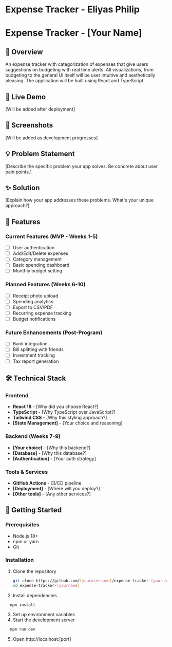 # Expense Tracker - Eliyas Philip
# Expense Tracker - [Your Name]

## 🎯 Overview
An expense tracker with categorization of expenses that give users suggestions on budgeting with real time alerts. All visualizations, from budgeting to the general UI itself will be user intuitive and aesthetically pleasing.
The application will be built using React and TypeScript.

## 🚀 Live Demo
[Will be added after deployment]

## 📸 Screenshots
[Will be added as development progresses]

## 💡 Problem Statement
[Describe the specific problem your app solves. Be concrete about user pain points.]

## ✨ Solution
[Explain how your app addresses these problems. What's your unique approach?]


## 🎨 Features

### Current Features (MVP - Weeks 1-5)
- [ ] User authentication
- [ ] Add/Edit/Delete expenses
- [ ] Category management
- [ ] Basic spending dashboard
- [ ] Monthly budget setting

### Planned Features (Weeks 6-10)
- [ ] Receipt photo upload
- [ ] Spending analytics
- [ ] Export to CSV/PDF
- [ ] Recurring expense tracking
- [ ] Budget notifications

### Future Enhancements (Post-Program)
- [ ] Bank integration
- [ ] Bill splitting with friends
- [ ] Investment tracking
- [ ] Tax report generation

## 🛠️ Technical Stack

### Frontend
- **React 18** - [Why did you choose React?]
- **TypeScript** - [Why TypeScript over JavaScript?]
- **Tailwind CSS** - [Why this styling approach?]
- **[State Management]** - [Your choice and reasoning]

### Backend (Weeks 7-9)
- **[Your choice]** - [Why this backend?]
- **[Database]** - [Why this database?]
- **[Authentication]** - [Your auth strategy]

### Tools & Services
- **GitHub Actions** - CI/CD pipeline
- **[Deployment]** - [Where will you deploy?]
- **[Other tools]** - [Any other services?]

## 🚀 Getting Started

### Prerequisites
- Node.js 18+
- npm or yarn
- Git

### Installation

1. Clone the repository
   ```bash
   git clone https://github.com/[yourusername]/expense-tracker-[yourname].git
   cd expense-tracker-[yourname]
2. Install dependencies
``` bash
  npm install
```
3. Set up environment variables 
4. Start the development server
``` bash
  npm run dev
```
5. Open http://localhost:[port]
